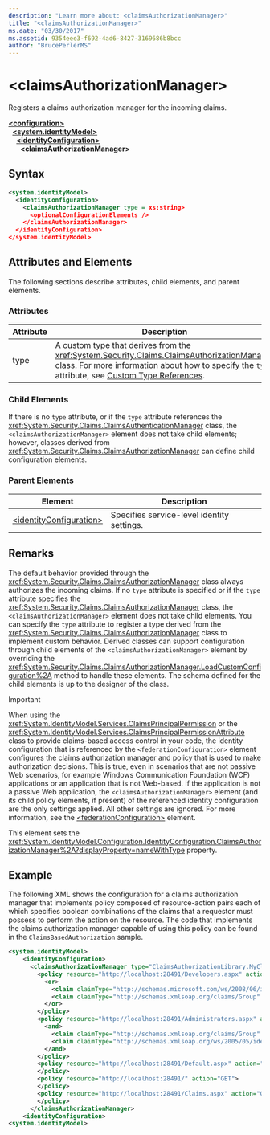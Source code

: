 ```yaml
---
description: "Learn more about: <claimsAuthorizationManager>"
title: "<claimsAuthorizationManager>"
ms.date: "03/30/2017"
ms.assetid: 9354eee3-f692-4ad6-8427-3169686b8bcc
author: "BrucePerlerMS"
---
```

# \<claimsAuthorizationManager>

Registers a claims authorization manager for the incoming claims.  
  
[**\<configuration>**](../configuration-element.md)\
&nbsp;&nbsp;[**\<system.identityModel>**](system-identitymodel.md)\
&nbsp;&nbsp;&nbsp;&nbsp;[**\<identityConfiguration>**](identityconfiguration.md)\
&nbsp;&nbsp;&nbsp;&nbsp;&nbsp;&nbsp;**\<claimsAuthorizationManager>**  
  
## Syntax  
  
```xml  
<system.identityModel>  
  <identityConfiguration>  
    <claimsAuthorizationManager type = xs:string>  
      <optionalConfigurationElements />  
    </claimsAuthorizationManager>  
  </identityConfiguration>  
</system.identityModel>  
```  
  
## Attributes and Elements  

 The following sections describe attributes, child elements, and parent elements.  
  
### Attributes  
  
|Attribute|Description|  
|---------------|-----------------|  
|type|A custom type that derives from the <xref:System.Security.Claims.ClaimsAuthorizationManager> class. For more information about how to specify the `type` attribute, see [Custom Type References](../windows-workflow-foundation/index.md).|  
  
### Child Elements  

 If there is no `type` attribute, or if the `type` attribute references the <xref:System.Security.Claims.ClaimsAuthenticationManager> class, the `<claimsAuthorizationManager>` element does not take child elements; however, classes derived from <xref:System.Security.Claims.ClaimsAuthorizationManager> can define child configuration elements.  
  
### Parent Elements  
  
|Element|Description|  
|-------------|-----------------|  
|[\<identityConfiguration>](identityconfiguration.md)|Specifies service-level identity settings.|  
  
## Remarks  

 The default behavior provided through the <xref:System.Security.Claims.ClaimsAuthorizationManager> class always authorizes the incoming claims. If no `type` attribute is specified or if the `type` attribute specifies the <xref:System.Security.Claims.ClaimsAuthorizationManager> class, the `<claimsAuthorizationManager>` element does not take child elements. You can specify the `type` attribute to register a type derived from the <xref:System.Security.Claims.ClaimsAuthorizationManager> class to implement custom behavior. Derived classes can support configuration through child elements of the `<claimsAuthorizationManager>` element by overriding the <xref:System.Security.Claims.ClaimsAuthorizationManager.LoadCustomConfiguration%2A> method to handle these elements. The schema defined for the child elements is up to the designer of the class.  
  
> [!IMPORTANT]
> When using the <xref:System.IdentityModel.Services.ClaimsPrincipalPermission> or the <xref:System.IdentityModel.Services.ClaimsPrincipalPermissionAttribute> class to provide claims-based access control in your code, the identity configuration that is referenced by the `<federationConfiguration>` element configures the claims authorization manager and policy that is used to make authorization decisions. This is true, even in scenarios that are not passive Web scenarios, for example Windows Communication Foundation (WCF) applications or an application that is not Web-based. If the application is not a passive Web application, the `<claimsAuthorizationManager>` element (and its child policy elements, if present) of the referenced identity configuration are the only settings applied. All other settings are ignored. For more information, see the [\<federationConfiguration>](federationconfiguration.md) element.  
  
 This element sets the <xref:System.IdentityModel.Configuration.IdentityConfiguration.ClaimsAuthorizationManager%2A?displayProperty=nameWithType> property.  
  
## Example  

 The following XML shows the configuration for a claims authorization manager that implements policy composed of resource-action pairs each of which specifies boolean combinations of the claims that a requestor must possess to perform the action on the resource. The code that implements the claims authorization manager capable of using this policy can be found in the `ClaimsBasedAuthorization` sample.  
  
```xml  
<system.identityModel>  
    <identityConfiguration>  
      <claimsAuthorizationManager type="ClaimsAuthorizationLibrary.MyClaimsAuthorizationManager, ClaimsAuthorizationLibrary">  
        <policy resource="http://localhost:28491/Developers.aspx" action="GET">  
          <or>  
            <claim claimType="http://schemas.microsoft.com/ws/2008/06/identity/claims/role" claimValue="developer" />  
            <claim claimType="http://schemas.xmlsoap.org/claims/Group" claimValue="Administrator" />  
          </or>  
        </policy>  
        <policy resource="http://localhost:28491/Administrators.aspx" action="GET">  
          <and>  
            <claim claimType="http://schemas.xmlsoap.org/claims/Group" claimValue="Administrator" />  
            <claim claimType="http://schemas.xmlsoap.org/ws/2005/05/identity/claims/country" claimValue="USA" />  
          </and>  
        </policy>  
        <policy resource="http://localhost:28491/Default.aspx" action="GET">  
        </policy>  
        <policy resource="http://localhost:28491/" action="GET">  
        </policy>  
        <policy resource="http://localhost:28491/Claims.aspx" action="GET">  
        </policy>  
      </claimsAuthorizationManager>  
    <identityConfiguration>  
<system.identityModel>  
```
